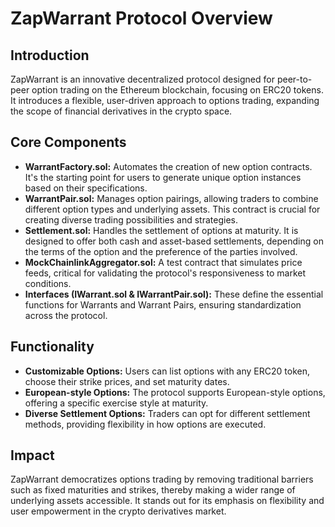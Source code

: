 # ZapWarrant Protocol Overview

## Introduction
ZapWarrant is an innovative decentralized protocol designed for peer-to-peer option trading on the Ethereum blockchain, focusing on ERC20 tokens. It introduces a flexible, user-driven approach to options trading, expanding the scope of financial derivatives in the crypto space.

## Core Components
- **WarrantFactory.sol:** Automates the creation of new option contracts. It's the starting point for users to generate unique option instances based on their specifications.
- **WarrantPair.sol:** Manages option pairings, allowing traders to combine different option types and underlying assets. This contract is crucial for creating diverse trading possibilities and strategies.
- **Settlement.sol:** Handles the settlement of options at maturity. It is designed to offer both cash and asset-based settlements, depending on the terms of the option and the preference of the parties involved.
- **MockChainlinkAggregator.sol:** A test contract that simulates price feeds, critical for validating the protocol's responsiveness to market conditions.
- **Interfaces (IWarrant.sol & IWarrantPair.sol):** These define the essential functions for Warrants and Warrant Pairs, ensuring standardization across the protocol.

## Functionality
- **Customizable Options:** Users can list options with any ERC20 token, choose their strike prices, and set maturity dates.
- **European-style Options:** The protocol supports European-style options, offering a specific exercise style at maturity.
- **Diverse Settlement Options:** Traders can opt for different settlement methods, providing flexibility in how options are executed.

## Impact
ZapWarrant democratizes options trading by removing traditional barriers such as fixed maturities and strikes, thereby making a wider range of underlying assets accessible. It stands out for its emphasis on flexibility and user empowerment in the crypto derivatives market.

